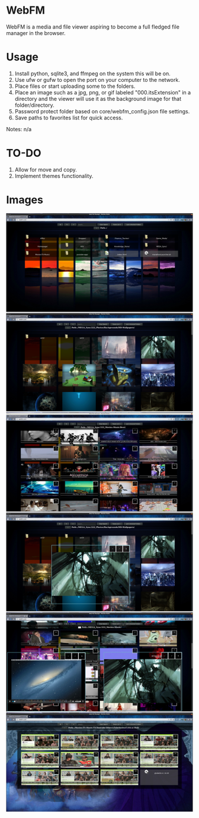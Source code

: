 # WebFM
WebFM is a media and file viewer aspiring to become a full fledged file manager in the browser.

# Usage
1. Install python, sqlite3, and ffmpeg on the system this will be on.
3. Use ufw or gufw to open the port on your computer to the network.
4. Place files or start uploading some to the folders.
5. Place an image such as a jpg, png, or gif labeled "000.itsExtension" in a directory and the viewer will use it as the background image for that folder/directory.
9. Password protect folder based on core/webfm_config.json file settings.
10. Save paths to favorites list for quick access.

Notes:
n/a

# TO-DO
1. Allow for move and copy.
2. Implement themes functionality.


# Images
![1 Home](Images/pic1.png)
![2 Images Listed](Images/pic2.png)
![3 Videos Listed](Images/pic3.png)
![4 Image Open](Images/pic4.png)
![5 Image Open And Video Playing](Images/pic5.png)
![6 Alternate Background](Images/pic6.png)
